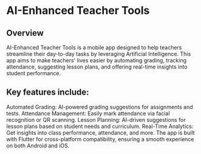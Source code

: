 # AI-Enhanced Teacher Tools

## Overview
AI-Enhanced Teacher Tools is a mobile app designed to help teachers streamline their day-to-day tasks by leveraging Artificial Intelligence. This app aims to make teachers' lives easier by automating grading, tracking attendance, suggesting lesson plans, and offering real-time insights into student performance.

## Key features include:

Automated Grading: AI-powered grading suggestions for assignments and tests.
Attendance Management: Easily mark attendance via facial recognition or QR scanning.
Lesson Planning: AI-driven suggestions for lesson plans based on student needs and curriculum.
Real-Time Analytics: Get insights into class performance, attendance, and more.
The app is built with Flutter for cross-platform compatibility, ensuring a smooth experience on both Android and iOS.
